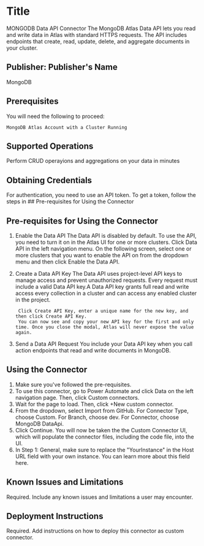 # Title
MONGODB Data API Connector
The MongoDB Atlas Data API lets you read and write data in Atlas with standard HTTPS requests. The API includes endpoints that create, read, update, delete, and aggregate documents in your cluster.

## Publisher: Publisher's Name
MongoDB ​

## Prerequisites
You will need the following to proceed:

    MongoDB Atlas Account with a Cluster Running

## Supported Operations
Perform CRUD operayions and aggregations on your data in minutes

## Obtaining Credentials
For authentication, you need to use an API token. To get a token, follow the steps in ## Pre-requisites for Using the Connector

## Pre-requisites for Using the Connector
1. Enable the Data API
        The Data API is disabled by default. To use the API, you need to turn it on in the Atlas UI for one or more clusters.
        Click Data API in the left navigation menu. On the following screen, select one or more clusters that you want to enable the API on from the dropdown menu and then click Enable the Data API.
2. Create a Data API Key
        The Data API uses project-level API keys to manage access and prevent unauthorized requests. Every request must include a valid Data API key.A Data API key grants full read and write access every collection in a cluster and can access any enabled cluster in the project.

        Click Create API Key, enter a unique name for the new key, and then click Create API Key.
        You can now see and copy your new API key for the first and only time. Once you close the modal, Atlas will never expose the value again.
3. Send a Data API Request
        You include your Data API key when you call action endpoints that read and write documents in MongoDB. 

## Using the Connector

1. Make sure you've followed the pre-requisites.
2. To use this connector, go to Power Automate and click Data on the left navigation page. Then, click Custom connectors.
3. Wait for the page to load. Then, click +New custom connector.
4. From the dropdown, select Import from GitHub. For Connector Type, choose Custom. For Branch, choose dev. For Connector, choose MongoDB DataApi.
5. Click Continue. You will now be taken the the Custom Connector UI, which will populate the connector files, including the code file, into the UI.
6. In Step 1: General, make sure to replace the "YourInstance" in the Host URL field with your own instance. You can learn more about this field here.


## Known Issues and Limitations
Required. Include any known issues and limitations a user may encounter.

## Deployment Instructions
Required. Add instructions on how to deploy this connector as custom connector.